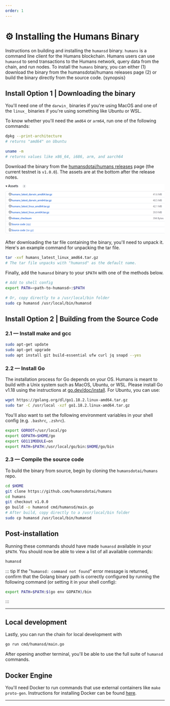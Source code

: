 ```yaml
---
order: 1
---
```


# ⚙️ Installing the Humans Binary

Instructions on building and installing the `humansd` binary. `humans` is a command line client for the Humans blockchain. Humans users can use `humansd` to send transactions to the Humans network, query data from the chain, and run nodes. To install the `humans` binary, you can either (1) download the binary from the humansdotai/humans releases page (2) or build the binary directly from the source code. {synopsis}

## Install Option 1 | Downloading the binary

You'll need one of the `darwin_` binaries if you're using MacOS and one of the `linux_` binaries if you're using something like Ubuntu or WSL.

To know whether you'll need the `amd64` or `arm64`, run one of the following commands:

```bash
dpkg --print-architecture
# returns "amd64" on Ubuntu
```

```bash
uname -m
# returns values like x86_64, i686, arm, and aarch64
```

Download the binary from the [humansdotai/humans releases](https://github.com/humansdotai/humans/releases) page (the current testnet is `v1.0.0`). The assets are at the bottom after the release notes. 

![](../../img/github_release.png)

After downloading the tar file containing the binary, you'll need to unpack it. Here's an example command for unpacking the tar file.

```bash
tar -xvf humans_latest_linux_amd64.tar.gz
# The tar file unpacks with "humansd" as the default name.
```

Finally, add the `humansd` binary to your `$PATH` with one of the methods below.

```bash
# Add to shell config
export PATH=<path-to-humansd>:$PATH
```

```bash
# Or, copy directly to a /usr/local/bin folder
sudo cp humansd /usr/local/bin/humansd
```

## Install Option 2 | Building from the Source Code

### 2.1 — Install make and gcc

```bash
sudo apt-get update
sudo apt-get upgrade
sudo apt install git build-essential ufw curl jq snapd --yes
```

### 2.2 — Install Go

The installation process for Go depends on your OS. Humans is meant to build with a Unix system such as MacOS, Ubuntu, or WSL. Please install Go v1.18 using the instructions at [go.dev/doc/install](https://go.dev/doc/install). For Ubuntu, you can use:

```bash
wget https://golang.org/dl/go1.18.2.linux-amd64.tar.gz
sudo tar -C /usr/local -xzf go1.18.2.linux-amd64.tar.gz
```

You'll also want to set the following environment variables in your shell config (e.g. `.bashrc`, `.zshrc`).

```bash
export GOROOT=/usr/local/go
export GOPATH=$HOME/go
export GO111MODULE=on
export PATH=$PATH:/usr/local/go/bin:$HOME/go/bin
```

### 2.3 — Compile the source code

To build the binary from source, begin by cloning the `humansdotai/humans` repo. 

```bash
cd $HOME
git clone https://github.com/humansdotai/humans
cd humans
git checkout v1.0.0
go build -o humansd cmd/humansd/main.go
# After build, copy directly to a /usr/local/bin folder
sudo cp humansd /usr/local/bin/humansd
```
## Post-installation

Running these commands should have made `humansd` available in your `$PATH`. You should now be able to view a list of all available commands:

```bash
humansd
```

::: tip
If the "`humansd: command not found`" error message is returned, confirm that the Golang binary path is correctly configured by running the following command (or setting it in your shell config):
```bash
export PATH=$PATH:$(go env GOPATH)/bin
```
:::

---

## Local development

Lastly, you can run the chain for local development with 

```bash
go run cmd/humansd/main.go
```

After opening another terminal, you'll be able to use the full suite of `humansd` commands.

## Docker Engine

You'll need Docker to run commands that use external containers like `make proto-gen`. Instructions for installing Docker can be found [here](https://docs.docker.com/engine/install/).

---

